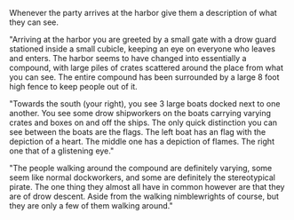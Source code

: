 Whenever the party arrives at the harbor give them a description of what they can see.

"Arriving at the harbor you are greeted by a small gate with a drow guard stationed inside a small cubicle, keeping an eye on everyone who leaves and enters. The harbor seems to have changed into essentially a compound, with large piles of crates scattered around the place from what you can see. The entire compound has been surrounded by a large 8 foot high fence to keep people out of it.

"Towards the south (your right), you see 3 large boats docked next to one another. You see some drow shipworkers on the boats carrying varying crates and boxes on and off the ships. The only quick distinction you can see between the boats are the flags. The left boat has an flag with the depiction of a heart. The middle one has a depiction of flames. The right one that of a glistening eye."

"The people walking around the compound are definitely varying, some seem like normal dockworkers, and some are definitely the stereotypical pirate. The one thing they almost all have in common however are that they are of drow descent. Aside from the walking nimblewrights of course, but they are only a few of them walking around."

